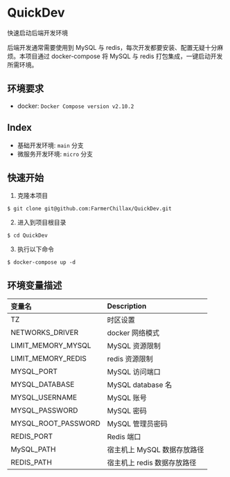 # QuickDev
快速启动后端开发环境

后端开发通常需要使用到 MySQL 与 redis，每次开发都要安装、配置无疑十分麻烦。本项目通过 docker-compose 将 MySQL 与 redis 打包集成，一键启动开发所需环境。
## 环境要求
- docker: `Docker Compose version v2.10.2`

## Index
- 基础开发环境: `main` 分支
- 微服务开发环境: `micro` 分支

## 快速开始

1. 克隆本项目
```shell
$ git clone git@github.com:FarmerChillax/QuickDev.git
```
2. 进入到项目根目录

```shell
$ cd QuickDev
```

3. 执行以下命令
```shell
$ docker-compose up -d
```
## 环境变量描述

| 变量名              | Description                 |
| :------------------ | :-------------------------- |
| TZ                  | 时区设置                    |
| NETWORKS_DRIVER     | docker 网络模式             |
| LIMIT_MEMORY_MYSQL  | MySQL 资源限制              |
| LIMIT_MEMORY_REDIS  | redis 资源限制              |
| MYSQL_PORT          | MySQL 访问端口              |
| MYSQL_DATABASE      | MySQL database 名           |
| MYSQL_USERNAME      | MySQL 账号                  |
| MYSQL_PASSWORD      | MySQL 密码                  |
| MYSQL_ROOT_PASSWORD | MySQL 管理员密码            |
| REDIS_PORT          | Redis 端口                  |
| MySQL_PATH          | 宿主机上 MySQL 数据存放路径 |
| REDIS_PATH          | 宿主机上 redis 数据存放路径 |